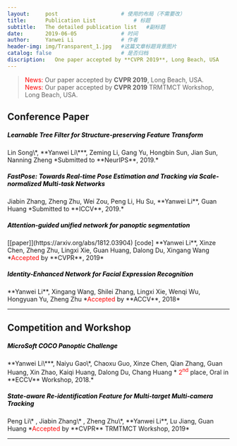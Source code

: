 ```yaml
---
layout:     post   				    # 使用的布局（不需要改）
title:      Publication List	        # 标题 
subtitle:   The detailed publication list   #副标题
date:       2019-06-05 				# 时间
author:     Yanwei Li				# 作者
header-img: img/Transparent_1.jpg 	#这篇文章标题背景图片
catalog: false 						# 是否归档
discription:   One paper accepted by **CVPR 2019**, Long Beach, USA
---
```


> <span style="color:red"> News:</span> Our paper accepted by **CVPR 2019**, Long Beach, USA.  
> <span style="color:red"> News:</span> Our paper accepted by **CVPR 2019** TRMTMCT Workshop, Long Beach, USA.  


## Conference Paper
<h5> <span style="color:black">Learnable Tree Filter for Structure-preserving Feature Transform</span> </h5>
Lin Song\*, **Yanwei Li\***, Zeming Li, Gang Yu, Hongbin Sun, Jian Sun, Nanning Zheng  
*Submitted to **NeurIPS**, 2019.*

<h5> <span style="color:black">FastPose: Towards Real-time Pose Estimation and Tracking via Scale-normalized Multi-task Networks</span> </h5>
Jiabin Zhang, Zheng Zhu, Wei Zou, Peng Li, Hu Su, **Yanwei Li**, Guan Huang  
*Submitted to **ICCV**, 2019.*

<h5> <span style="color:black">Attention-guided unified network for panoptic segmentation</span> </h5>[[paper]](https://arxiv.org/abs/1812.03904) [code]
**Yanwei Li**, Xinze Chen, Zheng Zhu, Lingxi Xie, Guan Huang, Dalong Du, Xingang Wang  
*<span style="color:red">Accepted</span> by **CVPR**, 2019*

<h5> <span style="color:black">Identity-Enhanced Network for Facial Expression Recognition</span> </h5>
**Yanwei Li**, Xingang Wang, Shilei Zhang, Lingxi Xie, Wenqi Wu, Hongyuan Yu, Zheng Zhu  
*<span style="color:red">Accepted</span> by **ACCV**, 2018*
<hr>

## Competition and Workshop
<h5> <span style="color:black">MicroSoft COCO Panoptic Challenge</span> </h5>
**Yanwei Li\***, Naiyu Gao\*, Chaoxu Guo, Xinze Chen, Qian Zhang, Guan Huang, Xin Zhao, Kaiqi Huang, Dalong Du, Chang Huang  
*<span style="color:red"> 2<sup>nd</sup> </span> place, Oral in **ECCV** Workshop, 2018.*  

<h5> <span style="color:black">State-aware Re-identification Feature for Multi-target Multi-camera Tracking</span> </h5>
Peng Li\* , Jiabin Zhang\* , Zheng Zhu\*, **Yanwei Li**, Lu Jiang, Guan Huang  
*<span style="color:red">Accepted</span> by **CVPR** TRMTMCT Workshop, 2019*
<hr>